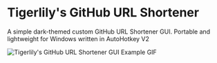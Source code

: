 # Tigerlily's GitHub URL Shortener
A simple dark-themed custom GitHub URL Shortener GUI. Portable and lightweight for Windows written in AutoHotkey V2

![Tigerlily's GitHub URL Shortener GUI Example GIF](https://i.imgur.com/6BWnLAk.gif)
